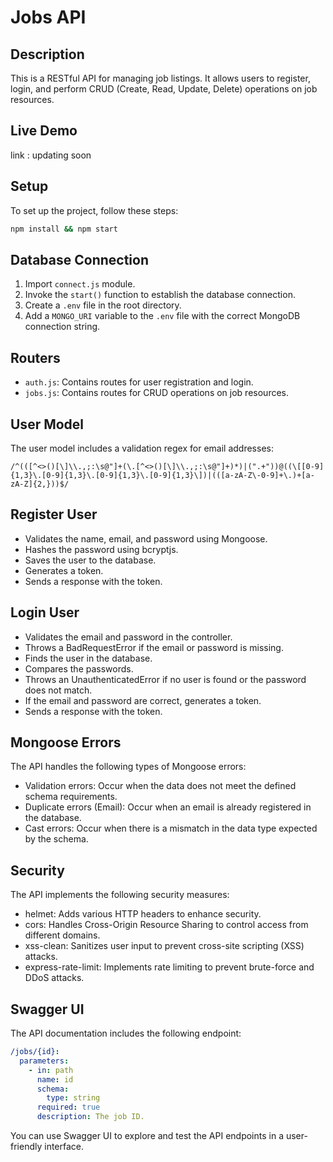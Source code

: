 # Jobs API

## Description

This is a RESTful API for managing job listings. It allows users to register, login, and perform CRUD (Create, Read, Update, Delete) operations on job resources.

## Live Demo

  link : updating soon

## Setup

To set up the project, follow these steps:

```bash
npm install && npm start
```

## Database Connection

1. Import `connect.js` module.
2. Invoke the `start()` function to establish the database connection.
3. Create a `.env` file in the root directory.
4. Add a `MONGO_URI` variable to the `.env` file with the correct MongoDB connection string.

## Routers

- `auth.js`: Contains routes for user registration and login.
- `jobs.js`: Contains routes for CRUD operations on job resources.

## User Model

The user model includes a validation regex for email addresses:

```regex
/^(([^<>()[\]\\.,;:\s@"]+(\.[^<>()[\]\\.,;:\s@"]+)*)|(".+"))@((\[[0-9]{1,3}\.[0-9]{1,3}\.[0-9]{1,3}\.[0-9]{1,3}\])|(([a-zA-Z\-0-9]+\.)+[a-zA-Z]{2,}))$/
```

## Register User

- Validates the name, email, and password using Mongoose.
- Hashes the password using bcryptjs.
- Saves the user to the database.
- Generates a token.
- Sends a response with the token.

## Login User

- Validates the email and password in the controller.
- Throws a BadRequestError if the email or password is missing.
- Finds the user in the database.
- Compares the passwords.
- Throws an UnauthenticatedError if no user is found or the password does not match.
- If the email and password are correct, generates a token.
- Sends a response with the token.

## Mongoose Errors

The API handles the following types of Mongoose errors:

- Validation errors: Occur when the data does not meet the defined schema requirements.
- Duplicate errors (Email): Occur when an email is already registered in the database.
- Cast errors: Occur when there is a mismatch in the data type expected by the schema.

## Security

The API implements the following security measures:

- helmet: Adds various HTTP headers to enhance security.
- cors: Handles Cross-Origin Resource Sharing to control access from different domains.
- xss-clean: Sanitizes user input to prevent cross-site scripting (XSS) attacks.
- express-rate-limit: Implements rate limiting to prevent brute-force and DDoS attacks.

## Swagger UI

The API documentation includes the following endpoint:

```yaml
/jobs/{id}:
  parameters:
    - in: path
      name: id
      schema:
        type: string
      required: true
      description: The job ID.
```

You can use Swagger UI to explore and test the API endpoints in a user-friendly interface.
